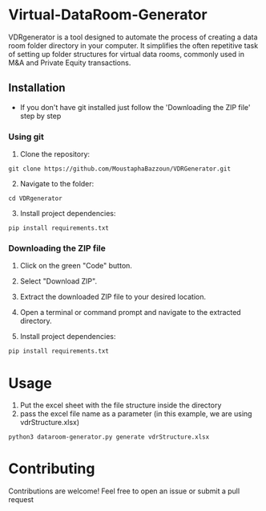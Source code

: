 # Virtual-DataRoom-Generator
VDRgenerator is a tool designed to automate the process of creating a data room folder directory in your computer. It simplifies the often repetitive task of setting up folder structures for virtual data rooms, commonly used in M&A and Private Equity transactions.

## Installation
- If you don't have git installed just follow the 'Downloading the ZIP file' step by step
### Using git
1. Clone the repository:
```
git clone https://github.com/MoustaphaBazzoun/VDRGenerator.git
```

2. Navigate to the folder:
```
cd VDRgenerator
```

3. Install project dependencies:
```
pip install requirements.txt
```

### Downloading the ZIP file
1. Click on the green "Code" button.

2. Select "Download ZIP".

3. Extract the downloaded ZIP file to your desired location.

4. Open a terminal or command prompt and navigate to the extracted directory.

5. Install project dependencies:
```
pip install requirements.txt
```

# Usage
1. Put the excel sheet with the file structure inside the directory 
2. pass the excel file name as a parameter (in this example, we are using vdrStructure.xlsx)

```
python3 dataroom-generator.py generate vdrStructure.xlsx
```

# Contributing
Contributions are welcome! Feel free to open an issue or submit a pull request